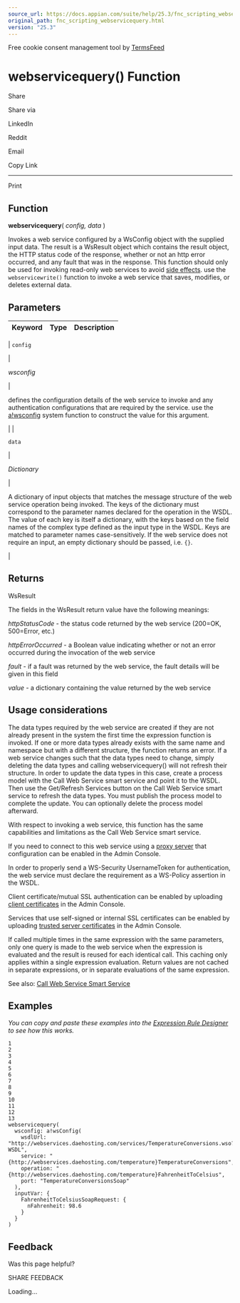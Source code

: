 ```yaml
---
source_url: https://docs.appian.com/suite/help/25.3/fnc_scripting_webservicequery.html
original_path: fnc_scripting_webservicequery.html
version: "25.3"
---
```


Free cookie consent management tool by [TermsFeed](https://www.termsfeed.com/)

# webservicequery() Function

Share

Share via

LinkedIn

Reddit

Email

Copy Link

* * *

Print

## Function

**webservicequery**( _config, data_ )

Invokes a web service configured by a WsConfig object with the supplied input data. The result is a WsResult object which contains the result object, the HTTP status code of the response, whether or not an http error occurred, and any fault that was in the response. This function should only be used for invoking read-only web services to avoid [side effects](functions-side-effects.html). use the `webservicewrite()` function to invoke a web service that saves, modifies, or deletes external data.

## Parameters

| Keyword | Type | Description |
| --- | --- | --- |
|
`config`

 |

_wsconfig_

 |

defines the configuration details of the web service to invoke and any authentication configurations that are required by the service. use the [a!wsconfig](fnc_connector_ws_a_wsconfig.html) system function to construct the value for this argument.

 |
|

`data`

 |

_Dictionary_

 |

A dictionary of input objects that matches the message structure of the web service operation being invoked. The keys of the dictionary must correspond to the parameter names declared for the operation in the WSDL. The value of each key is itself a dictionary, with the keys based on the field names of the complex type defined as the input type in the WSDL. Keys are matched to parameter names case-sensitively. If the web service does not require an input, an empty dictionary should be passed, i.e. `{}`.

 |

## Returns

WsResult

The fields in the WsResult return value have the following meanings:

_httpStatusCode_ - the status code returned by the web service (200=OK, 500=Error, etc.)

_httpErrorOccurred_ - a Boolean value indicating whether or not an error occurred during the invocation of the web service

_fault_ - if a fault was returned by the web service, the fault details will be given in this field

_value_ - a dictionary containing the value returned by the web service

## Usage considerations

The data types required by the web service are created if they are not already present in the system the first time the expression function is invoked. If one or more data types already exists with the same name and namespace but with a different structure, the function returns an error. If a web service changes such that the data types need to change, simply deleting the data types and calling webservicequery() will not refresh their structure. In order to update the data types in this case, create a process model with the Call Web Service smart service and point it to the WSDL. Then use the Get/Refresh Services button on the Call Web Service smart service to refresh the data types. You must publish the process model to complete the update. You can optionally delete the process model afterward.

With respect to invoking a web service, this function has the same capabilities and limitations as the Call Web Service smart service.

If you need to connect to this web service using a [proxy server](Appian_Administration_Console.html#http-proxy) that configuration can be enabled in the Admin Console.

In order to properly send a WS-Security UsernameToken for authentication, the web service must declare the requirement as a WS-Policy assertion in the WSDL.

Client certificate/mutual SSL authentication can be enabled by uploading [client certificates](Appian_Administration_Console.html#client-certificates) in the Admin Console.

Services that use self-signed or internal SSL certificates can be enabled by uploading [trusted server certificates](Appian_Administration_Console.html#trusted-server-certificates) in the Admin Console.

If called multiple times in the same expression with the same parameters, only one query is made to the web service when the expression is evaluated and the result is reused for each identical call. This caching only applies within a single expression evaluation. Return values are not cached in separate expressions, or in separate evaluations of the same expression.

See also: [Call Web Service Smart Service](Call_Web_Service_Smart_Service.html)

## Examples

_You can copy and paste these examples into the [Expression Rule Designer](Expression_Rules.html) to see how this works._

```
1
2
3
4
5
6
7
8
9
10
11
12
13
webservicequery(
  wsconfig: a!wsConfig(
    wsdlUrl: "http://webservices.daehosting.com/services/TemperatureConversions.wso?WSDL",
    service: "{http://webservices.daehosting.com/temperature}TemperatureConversions",
    operation: "{http://webservices.daehosting.com/temperature}FahrenheitToCelsius",
    port: "TemperatureConversionsSoap"
  ),
  inputVar: {
    FahrenheitToCelsiusSoapRequest: {
      nFahrenheit: 98.6
    }
  }
)
```

## Feedback

Was this page helpful?

SHARE FEEDBACK

Loading...